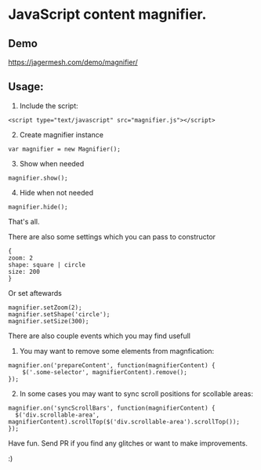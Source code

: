 # JavaScript content magnifier.

## Demo

https://jagermesh.com/demo/magnifier/

## Usage:

1) Include the script:

~~~
<script type="text/javascript" src="magnifier.js"></script>
~~~

2) Create magnifier instance

~~~
var magnifier = new Magnifier();
~~~

3) Show when needed

~~~
magnifier.show();
~~~

4) Hide when not needed

~~~
magnifier.hide();
~~~

That's all.

There are also some settings which you can pass to constructor

~~~
{
zoom: 2
shape: square | circle
size: 200
}
~~~

Or set aftewards

~~~
magnifier.setZoom(2);
magnifier.setShape('circle');
magnifier.setSize(300);
~~~

There are also couple events which you may find usefull

1) You may want to remove some elements from magnfication:

~~~
magnifier.on('prepareContent', function(magnifierContent) {
    $('.some-selector', magnifierContent).remove();
});
~~~

2) In some cases you may want to sync scroll positions for scollable areas:

~~~
magnifier.on('syncScrollBars', function(magnifierContent) {
  $('div.scrollable-area', magnifierContent).scrollTop($('div.scrollable-area').scrollTop());
});
~~~


Have fun. Send PR if you find any glitches or want to make improvements.

:)
